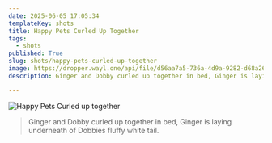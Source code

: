 ```yaml
---
date: 2025-06-05 17:05:34
templateKey: shots
title: Happy Pets Curled Up Together
tags:
  - shots
published: True
slug: shots/happy-pets-curled-up-together
image: https://dropper.wayl.one/api/file/d56aa7a5-736a-4d9a-9282-d68a2635dee6.webp
description: Ginger and Dobby curled up together in bed, Ginger is laying underneath of Dobbies fluffy white tail.

---
```


![Happy Pets Curled up together](https://dropper.wayl.one/api/file/d56aa7a5-736a-4d9a-9282-d68a2635dee6.webp)

> Ginger and Dobby curled up together in bed, Ginger is laying underneath of Dobbies fluffy white tail.
